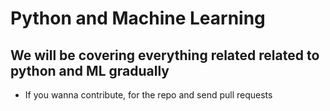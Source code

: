# Python and Machine Learning

## We will be covering everything related related to python and ML gradually

- If you wanna contribute, for the repo and send pull requests
